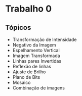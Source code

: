 # Trabalho 0

## Tópicos
* Transformação de Intensidade
* Negativo da Imagem
* Espelhamento Vertical
* Imagem Transformada
* Linhas pares Invertidas
* Reflexão de linhas
* Ajuste de Brilho
* Plano de Bits
* Mosaico
* Combinação de imagens